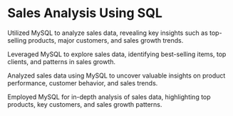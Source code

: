 # Sales Analysis Using SQL

Utilized MySQL to analyze sales data, revealing key insights such as top-selling products, major customers, and sales growth trends.

Leveraged MySQL to explore sales data, identifying best-selling items, top clients, and patterns in sales growth.

Analyzed sales data using MySQL to uncover valuable insights on product performance, customer behavior, and sales trends.

Employed MySQL for in-depth analysis of sales data, highlighting top products, key customers, and sales growth patterns.

